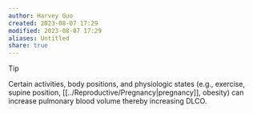 ```yaml
---
author: Harvey Guo
created: 2023-08-07 17:29
modified: 2023-08-07 17:29
aliases: Untitled
share: true
---
```

>[!tip] 
>Certain activities, body positions, and physiologic states (e.g., exercise, supine position, [[../Reproductive/Pregnancy|pregnancy]], obesity) can increase pulmonary blood volume thereby increasing DLCO.
